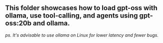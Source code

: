 ## This folder showcases how to load gpt-oss with ollama, use tool-calling, and agents using gpt-oss:20b and ollama.  

*ps. It's advisable to use ollama on Linux for lower latency and fewer bugs.*
